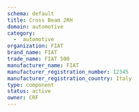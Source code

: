 ```yaml
---
schema: default
title: Cross Beam 2RH
domain: automotive
category:
  -  automotive
organization: FIAT
brand_name: FIAT
trade_name: FIAT 500
manufacturer_name: FIAT
manufacturer_registration_number: 12345
manufacturer_registration_country: Italy
type: component
status: active
owner: CRF
---
```

